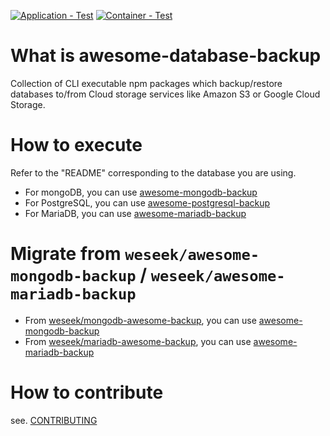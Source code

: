 [![Application - Test](https://github.com/weseek/awesome-database-backup/actions/workflows/app-test.yaml/badge.svg)](https://github.com/weseek/awesome-database-backup/actions/workflows/app-test.yaml)
[![Container - Test](https://github.com/weseek/awesome-database-backup/actions/workflows/container-test.yaml/badge.svg)](https://github.com/weseek/awesome-database-backup/actions/workflows/container-test.yaml)

# What is awesome-database-backup

Collection of CLI executable npm packages which backup/restore databases to/from Cloud storage services like Amazon S3 or Google Cloud Storage.

# How to execute

Refer to the "README" corresponding to the database you are using.

- For mongoDB, you can use [awesome-mongodb-backup](./apps/awesome-mongodb-backup)
- For PostgreSQL, you can use [awesome-postgresql-backup](./apps/awesome-postgresql-backup)
- For MariaDB, you can use [awesome-mariadb-backup](./apps/awesome-mariadb-backup)

# Migrate from `weseek/awesome-mongodb-backup` / `weseek/awesome-mariadb-backup`

- From [weseek/mongodb-awesome-backup](https://github.com/weseek/mongodb-awesome-backup), you can use [awesome-mongodb-backup](./apps/awesome-mongodb-backup)
- From [weseek/mariadb-awesome-backup](https://github.com/weseek/mariadb-awesome-backup), you can use [awesome-mariadb-backup](./apps/awesome-mariadb-backup)

# How to contribute

see. [CONTRIBUTING](./CONTRIBUTING.md)

